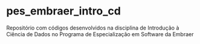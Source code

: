 # pes_embraer_intro_cd
Repositório com códigos desenvolvidos na disciplina de Introdução à Ciência de Dados no Programa de Especialização em Software da Embraer
